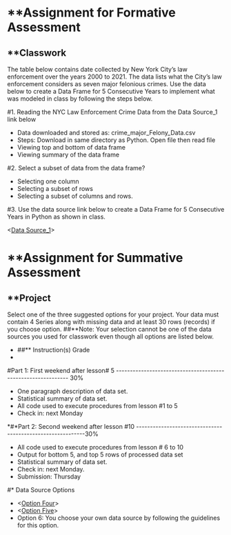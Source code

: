 
# **Assignment for Formative Assessment

## **Classwork

The table below contains date collected by New York City’s law enforcement over the years 2000 to 2021. The data lists what the City’s law enforcement considers as seven major felonious crimes. Use the data below to create a Data Frame for 5 Consecutive Years to implement what was modeled in class by following the steps below.

#1.	Reading the NYC Law Enforcement Crime Data from the Data Source_1 link below
*  Data downloaded and stored as:    crime_major_Felony_Data.csv
*	 Steps:
           Download in same directory as Python. Open file then read file
*	 Viewing top and bottom of data frame
*  Viewing summary of the data frame

#2.	Select a subset of data from the data frame?
*	 Selecting one column
*	 Selecting a subset of rows
*	 Selecting a subset of columns and rows.


#3.	Use the data source link below to create a Data Frame for 5 Consecutive Years in Python as shown in class.

<[Data Source_1](https://www1.nyc.gov/assets/nypd/downloads/pdf/analysis_and_planning/historical-crime-data/seven-major-felony-offenses-2000-2021.pdf)>




# **Assignment for Summative Assessment

## **Project

Select one of the three suggested options for your project. Your data must contain 4 Series along with missing data and at least 30 rows (records) if you choose option.
##**Note: Your selection cannot be one of the data sources you used for classwork even though all options are listed below.

*   ##** Instruction(s)                                                                                 Grade
*                                                                                     
#Part 1: First weekend after lesson# 5    ------------------------------------------------------------- 30%
*	One paragraph description of data set.
*	Statistical summary of data set.
*	All code used to execute procedures from lesson #1 to 5
*	Check in: next Monday


*#*Part 2: Second weekend after lesson #10     -----------------------------------------------------------30%
*	All code used to execute procedures from lesson # 6 to 10
*	Output for bottom 5, and top 5 rows of processed data set
*	Statistical summary of data set.
*	Check in: next Monday.
*	Submission: Thursday

#* Data Source Options
* <[Option Four](https://www1.nyc.gov/site/911health/researchers/health-data-tools.page)>
* <[Option Five](https://nces.ed.gov/surveys/hsb/)>
* Option 6: You choose your own data source by following the guidelines for this option.
